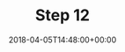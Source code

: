 ---
title: "Step 12"
layout: category
date: 2018-04-05T14:48:00+00:00
permalink: "/category/step-12/"
author_profile: true
taxonomy: Step 12
---